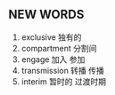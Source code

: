 ## NEW WORDS

1. exclusive 独有的
2. compartment 分割间
3. engage 加入 参加
4. transmission 转播 传播
5. interim 暂时的 过渡时期

